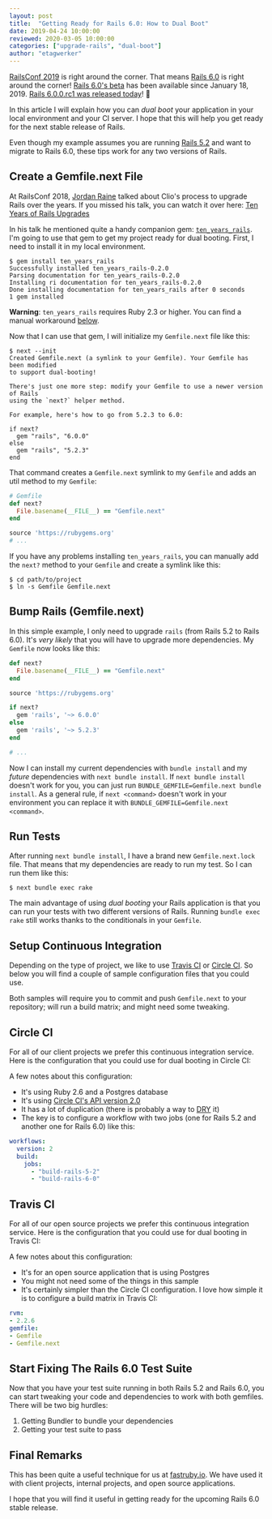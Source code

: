 ```yaml
---
layout: post
title:  "Getting Ready for Rails 6.0: How to Dual Boot"
date: 2019-04-24 10:00:00
reviewed: 2020-03-05 10:00:00
categories: ["upgrade-rails", "dual-boot"]
author: "etagwerker"
---
```


[RailsConf 2019](https://railsconf.com) is right around the corner. That means
[Rails 6.0](https://edgeguides.rubyonrails.org/6_0_release_notes.html) is right
around the corner! [Rails 6.0's beta](https://weblog.rubyonrails.org/2019/1/22/this-week-in-rails-rails-6-0-0-beta1-and-more/) has been available since January 18, 2019. [Rails 6.0.0.rc1
was released today](https://weblog.rubyonrails.org/2019/4/24/Rails-6-0-rc1-released/)! 🎉

In this article I will explain how you can _dual boot_ your application in your
local environment and your CI server. I hope that this will help you get ready
for the next stable release of Rails.

<!--more-->

Even though my example assumes you are running [Rails 5.2](https://fastruby.io/blog/rails/upgrades/upgrade-rails-from-5-1-to-5-2.html) and want to migrate to Rails 6.0, these tips
work for any two versions of Rails.

## Create a Gemfile.next File

At RailsConf 2018, [Jordan Raine](https://twitter.com/jnraine) talked about
Clio's process to upgrade Rails over the years. If you missed his talk, you can
watch it over here: [Ten Years of Rails Upgrades](https://www.youtube.com/watch?v=6aCfc0DkSFo)

In his talk he mentioned quite a handy companion gem: [`ten_years_rails`](https://rubygems.org/gems/ten_years_rails). I'm going to use that gem to get my project ready for dual
booting. First, I need to install it in my local environment.

```
$ gem install ten_years_rails
Successfully installed ten_years_rails-0.2.0
Parsing documentation for ten_years_rails-0.2.0
Installing ri documentation for ten_years_rails-0.2.0
Done installing documentation for ten_years_rails after 0 seconds
1 gem installed
```

**Warning**: `ten_years_rails` requires Ruby 2.3 or higher. You can find a manual
workaround [below](#workaround).

Now that I can use that gem, I will initialize my `Gemfile.next` file like this:

```
$ next --init
Created Gemfile.next (a symlink to your Gemfile). Your Gemfile has been modified
to support dual-booting!

There's just one more step: modify your Gemfile to use a newer version of Rails
using the `next?` helper method.

For example, here's how to go from 5.2.3 to 6.0:

if next?
  gem "rails", "6.0.0"
else
  gem "rails", "5.2.3"
end
```

That command creates a `Gemfile.next` symlink to my `Gemfile` and adds an util
method to my `Gemfile`:

<div id="workaround" />

```ruby
# Gemfile
def next?
  File.basename(__FILE__) == "Gemfile.next"
end

source 'https://rubygems.org'
# ...
```

If you have any problems installing `ten_years_rails`, you can manually add the
`next?` method to your `Gemfile` and create a symlink like this:

```
$ cd path/to/project
$ ln -s Gemfile Gemfile.next
```

## Bump Rails (Gemfile.next)

In this simple example, I only need to upgrade `rails` (from Rails 5.2 to Rails
6.0). It's _very likely_ that you will have to upgrade more dependencies. My
`Gemfile` now looks like this:

```ruby
def next?
  File.basename(__FILE__) == "Gemfile.next"
end

source 'https://rubygems.org'

if next?
  gem 'rails', '~> 6.0.0'
else
  gem 'rails', '~> 5.2.3'
end

# ...
```

Now I can install my current dependencies with `bundle install` and my _future_
dependencies with `next bundle install`. If `next bundle install` doesn't work
for you, you can just run `BUNDLE_GEMFILE=Gemfile.next bundle install`. As a
general rule, if `next <command>` doesn't work in your environment you can
replace it with `BUNDLE_GEMFILE=Gemfile.next <command>`.

## Run Tests

After running `next bundle install`, I have a brand new `Gemfile.next.lock` file.
That means that my dependencies are ready to run my test. So I can run them like
this:

```
$ next bundle exec rake
```

The main advantage of using _dual booting_ your Rails application is that you
can run your tests with two different versions of Rails. Running `bundle exec rake`
still works thanks to the conditionals in your `Gemfile`.

## Setup Continuous Integration

Depending on the type of project, we like to use [Travis CI](https://travis-ci.com)
or [Circle CI](https://circleci.com). So below you will find a couple of sample
configuration files that you could use.

Both samples will require you to commit and push `Gemfile.next` to your repository;
will run a build matrix; and might need some tweaking.

## Circle CI

For all of our client projects we prefer this continuous integration service.
Here is the configuration that you could use for dual booting in Circle CI:

<script src="https://gist.github.com/etagwerker/14c9045788d356cbb797dcb5f678b135.js"></script>

A few notes about this configuration:

- It's using Ruby 2.6 and a Postgres database
- It's using [Circle CI's API version 2.0](https://circleci.com/docs/2.0/)
- It has a lot of duplication (there is probably a way to [DRY](http://wiki.c2.com/?DontRepeatYourself) it)
- The key is to configure a workflow with two jobs (one for Rails 5.2 and
  another one for Rails 6.0) like this:

```yaml
workflows:
  version: 2
  build:
    jobs:
      - "build-rails-5-2"
      - "build-rails-6-0"
```

## Travis CI

For all of our open source projects we prefer this continuous integration service.
Here is the configuration that you could use for dual booting in Travis CI:

<script src="https://gist.github.com/etagwerker/02ee3e3623d3e99b15c20cba31a608cc.js"></script>

A few notes about this configuration:

- It's for an open source application that is using Postgres
- You might not need some of the things in this sample
- It's certainly simpler than the Circle CI configuration. I love how
simple it is to configure a build matrix in Travis CI:

```yaml
rvm:
- 2.2.6
gemfile:
- Gemfile
- Gemfile.next
```

## Start Fixing The Rails 6.0 Test Suite

Now that you have your test suite running in both Rails 5.2 and Rails 6.0, you
can start tweaking your code and dependencies to work with both gemfiles. There
will be two big hurdles:

1. Getting Bundler to bundle your dependencies
2. Getting your test suite to pass

## Final Remarks

This has been quite a useful technique for us at [fastruby.io](https://fastruby.io).
We have used it with client projects, internal projects, and open source
applications.

I hope that you will find it useful in getting ready for the upcoming Rails 6.0
stable release.
